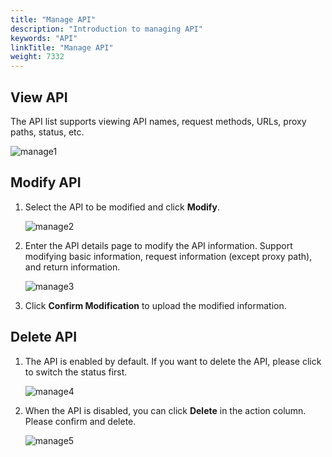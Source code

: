 ```yaml
---
title: "Manage API"
description: "Introduction to managing API"
keywords: "API"
linkTitle: "Manage API"
weight: 7332
---
```


## View API

The API list supports viewing API names, request methods, URLs, proxy paths, status, etc.

![manage1](/images/api/proxy/create_api/manage1.png)

## Modify API

1. Select the API to be modified and click **Modify**.

   ![manage2](/images/api/proxy/create_api/manage2.png)

2. Enter the API details page to modify the API information. Support modifying basic information, request information (except proxy path), and return information.

   ![manage3](/images/api/proxy/create_api/manage3.png)

3. Click **Confirm Modification** to upload the modified information.

## Delete API

1. The API is enabled by default. If you want to delete the API, please click to switch the status first.

   ![manage4](/images/api/proxy/create_api/manage4.png)

2. When the API is disabled, you can click **Delete** in the action column. Please confirm and delete.

   ![manage5](/images/api/proxy/create_api/manage5.png)


